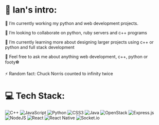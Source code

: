 # 💫 Ian's intro:
🔭 I’m currently working my python and web development projects.<br>

👯 I’m looking to collaborate on python, ruby servers and c++ programs <br>

🌱 I’m currently learning more about designing larger projects using c++ or python and full stack development <br>

💬 Feel free to ask me about anything web development, c++, python or footy⚽ <br>

⚡ Random fact: Chuck Norris counted to infinity twice

<!---
🤝 I’m looking for help with<br>
-->

# 💻 Tech Stack:
![C++](https://img.shields.io/badge/c++-%2300599C.svg?style=flat&logo=c%2B%2B&logoColor=white) ![JavaScript](https://img.shields.io/badge/javascript-%23323330.svg?style=flat&logo=javascript&logoColor=%23F7DF1E) ![Python](https://img.shields.io/badge/python-3670A0?style=flat&logo=python&logoColor=ffdd54) ![CSS3](https://img.shields.io/badge/css3-%231572B6.svg?style=flat&logo=css3&logoColor=white) ![Java](https://img.shields.io/badge/java-%23ED8B00.svg?style=flat&logo=java&logoColor=white) ![OpenStack](https://img.shields.io/badge/Openstack-%23f01742.svg?style=flat&logo=openstack&logoColor=white) ![Express.js](https://img.shields.io/badge/express.js-%23404d59.svg?style=flat&logo=express&logoColor=%2361DAFB) ![NodeJS](https://img.shields.io/badge/node.js-6DA55F?style=flat&logo=node.js&logoColor=white) ![React](https://img.shields.io/badge/react-%2320232a.svg?style=flat&logo=react&logoColor=%2361DAFB) ![React Native](https://img.shields.io/badge/react_native-%2320232a.svg?style=flat&logo=react&logoColor=%2361DAFB) ![Socket.io](https://img.shields.io/badge/Socket.io-black?style=flat&logo=socket.io&badgeColor=010101)

<!---
# 📊 GitHub Stats:
![](https://github-readme-stats.vercel.app/api?username=ianmusembi&theme=merko&hide_border=false&include_all_commits=true&count_private=true)<br/>
![](https://github-readme-streak-stats.herokuapp.com/?user=ianmusembi&theme=merko&hide_border=false)<br/>
![](https://github-readme-stats.vercel.app/api/top-langs/?username=ianmusembi&theme=merko&hide_border=false&include_all_commits=true&count_private=true&layout=compact)
-->

<!---
[![](https://visitcount.itsvg.in/api?id=ianmusembi&icon=0&color=0)](https://visitcount.itsvg.in)
-->

